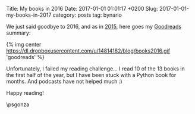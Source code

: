 Title: My books in 2016
Date: 2017-01-01 01:01:17 +0200
Slug: 2017-01-01-my-books-in-2017
category: posts
tag: bynario

We just said goodbye to 2016, and as in [2015](https://bynario.com/2016-1-1-my-books-in-2015.html), here goes my [Goodreads](https://www.goodreads.com) summary:

{% img center https://dl.dropboxusercontent.com/u/14814182/blog/books2016.gif  'goodreads' %}

Unfortunately, I failed my reading challenge... I read 10 of the 13 books in the first half of the year, but I have been stuck with a Python book for months. And podcasts have not helped much :)

Happy reading!

\\psgonza
